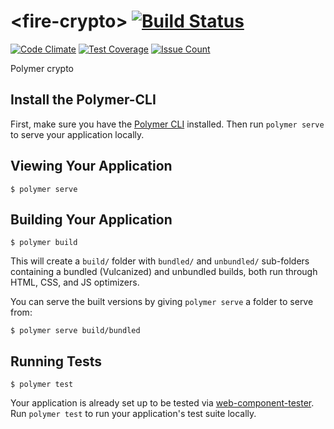 # \<fire-crypto\> [![Build Status](https://travis-ci.org/FiveElements/fire-crypto.svg?branch=master)](https://travis-ci.org/FiveElements/fire-crypto) 
[![Code Climate](https://codeclimate.com/github/FiveElements/fire-crypto/badges/gpa.svg)](https://codeclimate.com/github/FiveElements/fire-crypto)
[![Test Coverage](https://codeclimate.com/github/FiveElements/fire-crypto/badges/coverage.svg)](https://codeclimate.com/github/FiveElements/fire-crypto/coverage)
[![Issue Count](https://codeclimate.com/github/FiveElements/fire-crypto/badges/issue_count.svg)](https://codeclimate.com/github/FiveElements/fire-crypto)

Polymer crypto 

## Install the Polymer-CLI

First, make sure you have the [Polymer CLI](https://www.npmjs.com/package/polymer-cli) installed. Then run `polymer serve` to serve your application locally.

## Viewing Your Application

```
$ polymer serve
```

## Building Your Application

```
$ polymer build
```

This will create a `build/` folder with `bundled/` and `unbundled/` sub-folders
containing a bundled (Vulcanized) and unbundled builds, both run through HTML,
CSS, and JS optimizers.

You can serve the built versions by giving `polymer serve` a folder to serve
from:

```
$ polymer serve build/bundled
```

## Running Tests

```
$ polymer test
```

Your application is already set up to be tested via [web-component-tester](https://github.com/Polymer/web-component-tester). Run `polymer test` to run your application's test suite locally.
